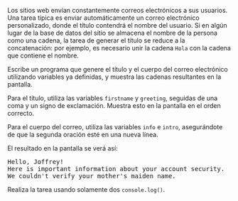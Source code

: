 
Los sitios web envían constantemente correos electrónicos a sus usuarios. Una tarea típica es enviar automáticamente un correo electrónico personalizado, donde el título contendrá el nombre del usuario. Si en algún lugar de la base de datos del sitio se almacena el nombre de la persona como una cadena, la tarea de generar el título se reduce a la concatenación: por ejemplo, es necesario unir la cadena `Hola` con la cadena que contiene el nombre.

Escribe un programa que genere el título y el cuerpo del correo electrónico utilizando variables ya definidas, y muestra las cadenas resultantes en la pantalla.

Para el título, utiliza las variables `firstname` y `greeting`, seguidas de una coma y un signo de exclamación. Muestra esto en la pantalla en el orden correcto.

Para el cuerpo del correo, utiliza las variables `info` e `intro`, asegurándote de que la segunda oración esté en una nueva línea.

El resultado en la pantalla se verá así:

<pre class='hexlet-basics-output'>
Hello, Joffrey!
Here is important information about your account security.
We couldn't verify your mother's maiden name.
</pre>

Realiza la tarea usando solamente dos `console.log()`.
